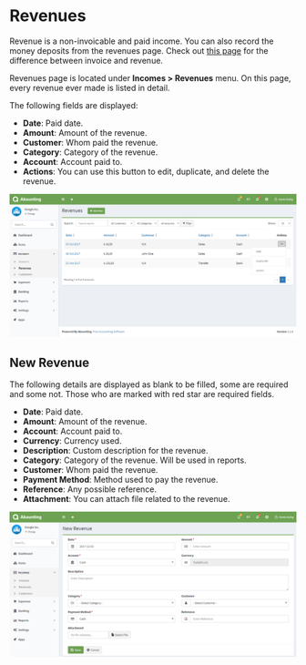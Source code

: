 Revenues	
========

Revenue is a non-invoicable and paid income. You can also record the money deposits from the revenues page. Check out [this page](https://akaunting.com/docs/faq/invomes-vs-revenues) for the difference between invoice and revenue.

Revenues page is located under **Incomes > Revenues** menu. On this page, every revenue ever made is listed in detail.

The following fields are displayed:

- **Date**: Paid date.
- **Amount**: Amount of the revenue.
- **Customer**: Whom paid the revenue.
- **Category**: Category of the revenue.
- **Account**: Account paid to.
- **Actions**: You can use this button to edit, duplicate, and delete the revenue.

![revenues list](_images/revenues_list.png)

## New Revenue

The following details are displayed as blank to be filled, some are required and some not. Those who are marked with red star are required fields.

- **Date**: Paid date.
- **Amount**: Amount of the revenue.
- **Account**: Account paid to.
- **Currency**: Currency used.
- **Description**: Custom description for the revenue.
- **Category**: Category of the revenue. Will be used in reports.
- **Customer**: Whom paid the revenue.
- **Payment Method**: Method used to pay the revenue.
- **Reference**: Any possible reference.
- **Attachment**: You can attach file related to the revenue.

![revenues form](_images/revenues_form.png)


